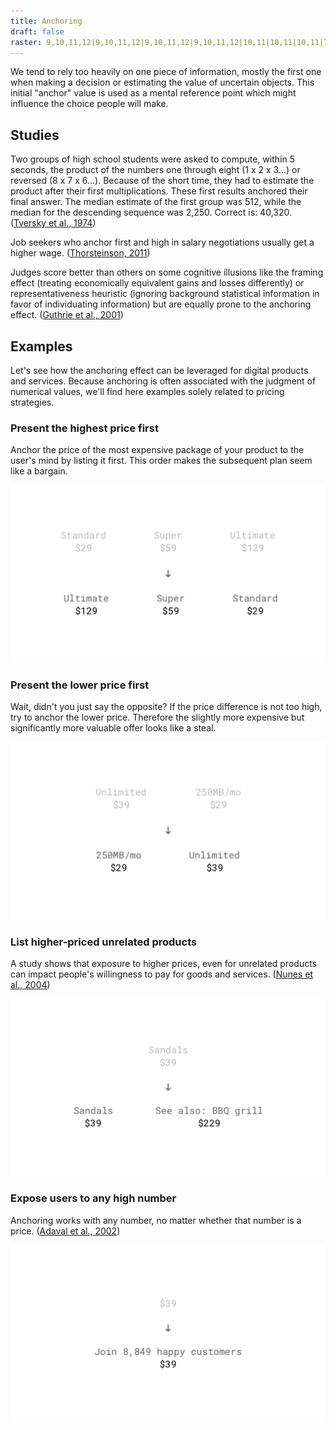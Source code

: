 ```yaml
---
title: Anchoring
draft: false
raster: 9,10,11,12|9,10,11,12|9,10,11,12|9,10,11,12|10,11|10,11|10,11|7,8,9,10,11,12,13,14|10,11|10,11|10,11|10,11|10,11|10,11|2,10,11,19|2,3,4,5,9,10,11,12,16,17,18,19|3,4,5,6,7,8,9,10,11,12,13,14,15,16,17,18|5,6,7,8,9,10,11,12,13,14,15,16|7,8,9,10,11,12,13,14|9,10,11,12
---
```


We tend to rely too heavily on one piece of information, mostly the first one when making a decision or estimating the value of uncertain objects. This initial "anchor" value is used as a mental reference point which might influence the choice people will make.


## Studies

Two groups of high school students were asked to compute, within 5 seconds, the product of the numbers one through eight (1 x 2 x 3...) or reversed (8 x 7 x 6...).  Because of the short time, they had to estimate the product after their first multiplications. These first results anchored their final answer. The median estimate of the first group was 512, while the median for the descending sequence was 2,250. Correct is: 40,320. ([Tversky et al., 1974](http://science.sciencemag.org/content/185/4157/1124))

Job seekers who anchor first and high in salary negotiations usually get a higher wage. ([Thorsteinson, 2011](http://onlinelibrary.wiley.com/doi/10.1111/j.1559-1816.2011.00779.x/abstract))

Judges score better than others on some cognitive illusions like the framing effect (treating economically equivalent gains and losses differently) or representativeness heuristic (ignoring background statistical information in favor of individuating information) but are equally prone to the anchoring effect. ([Guthrie et al., 2001](https://papers.ssrn.com/sol3/papers.cfm?abstract_id=257634))


## Examples

Let's see how the anchoring effect can be leveraged for digital products and services. Because anchoring is often associated with the judgment of numerical values, we'll find here examples solely related to pricing strategies.


### Present the highest price first

Anchor the price of the most expensive package of your product to the user's mind by listing it first. This order makes the subsequent plan seem like a bargain.

![](01-highest-price-first.png)


### Present the lower price first

Wait, didn't you just say the opposite? If the price difference is not too high, try to anchor the lower price. Therefore the slightly more expensive but significantly more valuable offer looks like a steal.

![](02-lowest-price-first.png)


### List higher-priced unrelated products

A study shows that exposure to higher prices, even for unrelated products can impact people's willingness to pay for goods and services. ([Nunes et al., 2004](https://msbfile03.usc.edu/digitalmeasures/jnunes/intellcont/Incidental%20Prices-1.pdf))

![](03-exposure-to-unrelated-products.png)


### Expose users to any high number
Anchoring works with any number, no matter whether that number is a price. ([Adaval et al., 2002](http://www.jstor.org/stable/10.1086/338212?seq=1#page_scan_tab_contents))

![](04-any-high-number.png)